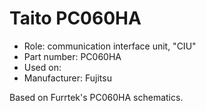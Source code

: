 # Taito PC060HA
* Role: communication interface unit, "CIU"
* Part number: PC060HA
* Used on: 
* Manufacturer: Fujitsu

Based on Furrtek's PC060HA schematics.